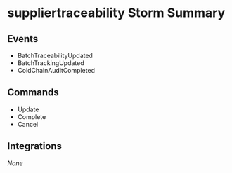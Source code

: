 # suppliertraceability Storm Summary

## Events
- BatchTraceabilityUpdated
- BatchTrackingUpdated
- ColdChainAuditCompleted

## Commands
- Update
- Complete
- Cancel

## Integrations
_None_
